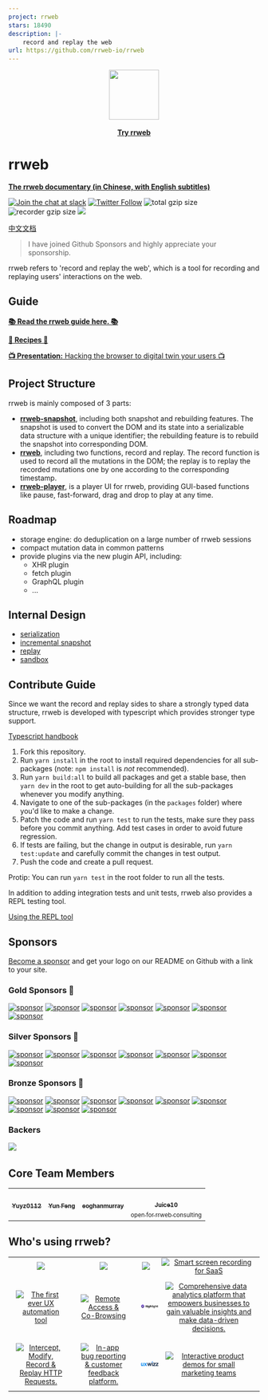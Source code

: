```yaml
---
project: rrweb
stars: 18490
description: |-
    record and replay the web
url: https://github.com/rrweb-io/rrweb
---
```


<p align="center">
  <img width="100px" height="100px" src="https://www.rrweb.io/favicon.png">
</p>
<p align="center">
  <a href="https://www.rrweb.io/" style="font-weight: bold">Try rrweb</a>
</p>

# rrweb

**[The rrweb documentary (in Chinese, with English subtitles)](https://www.bilibili.com/video/BV1wL4y1B7wN?share_source=copy_web)**

[![Join the chat at slack](https://img.shields.io/badge/slack-@rrweb-teal.svg?logo=slack)](https://join.slack.com/t/rrweb/shared_invite/zt-siwoc6hx-uWay3s2wyG8t5GpZVb8rWg)
[![Twitter Follow](https://img.shields.io/badge/twitter-@rrweb__io-teal.svg?logo=twitter)](https://twitter.com/rrweb_io)
![total gzip size](https://img.badgesize.io/https://cdn.jsdelivr.net/npm/rrweb@latest/dist/rrweb.min.cjs?compression=gzip&label=total%20gzip%20size)
![recorder gzip size](https://img.badgesize.io/https://cdn.jsdelivr.net/npm/rrweb@latest/dist/record/rrweb-record.min.cjs?compression=gzip&label=recorder%20gzip%20size)
[![](https://data.jsdelivr.com/v1/package/npm/rrweb/badge)](https://www.jsdelivr.com/package/npm/rrweb)

[中文文档](./README.zh_CN.md)

> I have joined Github Sponsors and highly appreciate your sponsorship.

rrweb refers to 'record and replay the web', which is a tool for recording and replaying users' interactions on the web.

## Guide

[**📚 Read the rrweb guide here. 📚**](./guide.md)

[**🍳 Recipes 🍳**](./docs/recipes/index.md)

[**📺 Presentation:** Hacking the browser to digital twin your users 📺](https://youtu.be/cWxpp9HwLYw)

## Project Structure

rrweb is mainly composed of 3 parts:

- **[rrweb-snapshot](https://github.com/rrweb-io/rrweb/tree/master/packages/rrweb-snapshot/)**, including both snapshot and rebuilding features. The snapshot is used to convert the DOM and its state into a serializable data structure with a unique identifier; the rebuilding feature is to rebuild the snapshot into corresponding DOM.
- **[rrweb](https://github.com/rrweb-io/rrweb)**, including two functions, record and replay. The record function is used to record all the mutations in the DOM; the replay is to replay the recorded mutations one by one according to the corresponding timestamp.
- **[rrweb-player](https://github.com/rrweb-io/rrweb/tree/master/packages/rrweb-player/)**, is a player UI for rrweb, providing GUI-based functions like pause, fast-forward, drag and drop to play at any time.

## Roadmap

- storage engine: do deduplication on a large number of rrweb sessions
- compact mutation data in common patterns
- provide plugins via the new plugin API, including:
  - XHR plugin
  - fetch plugin
  - GraphQL plugin
  - ...

## Internal Design

- [serialization](./docs/serialization.md)
- [incremental snapshot](./docs/observer.md)
- [replay](./docs/replay.md)
- [sandbox](./docs/sandbox.md)

## Contribute Guide

Since we want the record and replay sides to share a strongly typed data structure, rrweb is developed with typescript which provides stronger type support.

[Typescript handbook](https://www.typescriptlang.org/docs/handbook/declaration-files/introduction.html)

1. Fork this repository.
2. Run `yarn install` in the root to install required dependencies for all sub-packages (note: `npm install` is _not_ recommended).
3. Run `yarn build:all` to build all packages and get a stable base, then `yarn dev` in the root to get auto-building for all the sub-packages whenever you modify anything.
4. Navigate to one of the sub-packages (in the `packages` folder) where you'd like to make a change.
5. Patch the code and run `yarn test` to run the tests, make sure they pass before you commit anything. Add test cases in order to avoid future regression.
6. If tests are failing, but the change in output is desirable, run `yarn test:update` and carefully commit the changes in test output.
7. Push the code and create a pull request.

Protip: You can run `yarn test` in the root folder to run all the tests.

In addition to adding integration tests and unit tests, rrweb also provides a REPL testing tool.

[Using the REPL tool](./guide.md#REPL-tool)

## Sponsors

[Become a sponsor](https://opencollective.com/rrweb#sponsor) and get your logo on our README on Github with a link to your site.

### Gold Sponsors 🥇

<div dir="auto">

<a href="https://opencollective.com/rrweb/tiers/gold-sponsor/0/website?requireActive=false" target="_blank"><img src="https://opencollective.com/rrweb/tiers/gold-sponsor/0/avatar.svg?requireActive=false&avatarHeight=225" alt="sponsor"></a>
<a href="https://opencollective.com/rrweb/tiers/gold-sponsor/1/website?requireActive=false" target="_blank"><img src="https://opencollective.com/rrweb/tiers/gold-sponsor/1/avatar.svg?requireActive=false&avatarHeight=225" alt="sponsor"></a>
<a href="https://opencollective.com/rrweb/tiers/gold-sponsor/2/website?requireActive=false" target="_blank"><img src="https://opencollective.com/rrweb/tiers/gold-sponsor/2/avatar.svg?requireActive=false&avatarHeight=225" alt="sponsor"></a>
<a href="https://opencollective.com/rrweb/tiers/gold-sponsor/3/website?requireActive=false" target="_blank"><img src="https://opencollective.com/rrweb/tiers/gold-sponsor/3/avatar.svg?requireActive=false&avatarHeight=225" alt="sponsor"></a>
<a href="https://opencollective.com/rrweb/tiers/gold-sponsor/4/website?requireActive=false" target="_blank"><img src="https://opencollective.com/rrweb/tiers/gold-sponsor/4/avatar.svg?requireActive=false&avatarHeight=225" alt="sponsor"></a>
<a href="https://opencollective.com/rrweb/tiers/gold-sponsor/5/website?requireActive=false" target="_blank"><img src="https://opencollective.com/rrweb/tiers/gold-sponsor/5/avatar.svg?requireActive=false&avatarHeight=225" alt="sponsor"></a>
<a href="https://opencollective.com/rrweb/tiers/gold-sponsor/6/website?requireActive=false" target="_blank"><img src="https://opencollective.com/rrweb/tiers/gold-sponsor/6/avatar.svg?requireActive=false&avatarHeight=225" alt="sponsor"></a>

</div>

### Silver Sponsors 🥈

<div dir="auto">

<a href="https://opencollective.com/rrweb/tiers/silver-sponsor/0/website?requireActive=false" target="_blank"><img src="https://opencollective.com/rrweb/tiers/silver-sponsor/0/avatar.svg?requireActive=false&avatarHeight=158" alt="sponsor"></a>
<a href="https://opencollective.com/rrweb/tiers/silver-sponsor/1/website?requireActive=false" target="_blank"><img src="https://opencollective.com/rrweb/tiers/silver-sponsor/1/avatar.svg?requireActive=false&avatarHeight=158" alt="sponsor"></a>
<a href="https://opencollective.com/rrweb/tiers/silver-sponsor/2/website?requireActive=false" target="_blank"><img src="https://opencollective.com/rrweb/tiers/silver-sponsor/2/avatar.svg?requireActive=false&avatarHeight=158" alt="sponsor"></a>
<a href="https://opencollective.com/rrweb/tiers/silver-sponsor/3/website?requireActive=false" target="_blank"><img src="https://opencollective.com/rrweb/tiers/silver-sponsor/3/avatar.svg?requireActive=false&avatarHeight=158" alt="sponsor"></a>
<a href="https://opencollective.com/rrweb/tiers/silver-sponsor/4/website?requireActive=false" target="_blank"><img src="https://opencollective.com/rrweb/tiers/silver-sponsor/4/avatar.svg?requireActive=false&avatarHeight=158" alt="sponsor"></a>
<a href="https://opencollective.com/rrweb/tiers/silver-sponsor/5/website?requireActive=false" target="_blank"><img src="https://opencollective.com/rrweb/tiers/silver-sponsor/5/avatar.svg?requireActive=false&avatarHeight=158" alt="sponsor"></a>
<a href="https://opencollective.com/rrweb/tiers/silver-sponsor/6/website?requireActive=false" target="_blank"><img src="https://opencollective.com/rrweb/tiers/silver-sponsor/6/avatar.svg?requireActive=false&avatarHeight=158" alt="sponsor"></a>

</div>

### Bronze Sponsors 🥉

<div dir="auto">

<a href="https://opencollective.com/rrweb/tiers/sponsors/0/website?requireActive=false" target="_blank"><img src="https://opencollective.com/rrweb/tiers/sponsors/0/avatar.svg?requireActive=false&avatarHeight=70" alt="sponsor"></a>
<a href="https://opencollective.com/rrweb/tiers/sponsors/1/website?requireActive=false" target="_blank"><img src="https://opencollective.com/rrweb/tiers/sponsors/1/avatar.svg?requireActive=false&avatarHeight=70" alt="sponsor"></a>
<a href="https://opencollective.com/rrweb/tiers/sponsors/2/website?requireActive=false" target="_blank"><img src="https://opencollective.com/rrweb/tiers/sponsors/2/avatar.svg?requireActive=false&avatarHeight=70" alt="sponsor"></a>
<a href="https://opencollective.com/rrweb/tiers/sponsors/3/website?requireActive=false" target="_blank"><img src="https://opencollective.com/rrweb/tiers/sponsors/3/avatar.svg?requireActive=false&avatarHeight=70" alt="sponsor"></a>
<a href="https://opencollective.com/rrweb/tiers/sponsors/4/website?requireActive=false" target="_blank"><img src="https://opencollective.com/rrweb/tiers/sponsors/4/avatar.svg?requireActive=false&avatarHeight=70" alt="sponsor"></a>
<a href="https://opencollective.com/rrweb/tiers/sponsors/5/website?requireActive=false" target="_blank"><img src="https://opencollective.com/rrweb/tiers/sponsors/5/avatar.svg?requireActive=false&avatarHeight=70" alt="sponsor"></a>
<a href="https://opencollective.com/rrweb/tiers/sponsors/6/website?requireActive=false" target="_blank"><img src="https://opencollective.com/rrweb/tiers/sponsors/6/avatar.svg?requireActive=false&avatarHeight=70" alt="sponsor"></a>
<a href="https://opencollective.com/rrweb/tiers/sponsors/7/website?requireActive=false" target="_blank"><img src="https://opencollective.com/rrweb/tiers/sponsors/7/avatar.svg?requireActive=false&avatarHeight=70" alt="sponsor"></a>
<a href="https://opencollective.com/rrweb/tiers/sponsors/8/website?requireActive=false" target="_blank"><img src="https://opencollective.com/rrweb/tiers/sponsors/8/avatar.svg?requireActive=false&avatarHeight=70" alt="sponsor"></a>

</div>

### Backers

<a href="https://opencollective.com/rrweb#sponsor" rel="nofollow"><img src="https://opencollective.com/rrweb/tiers/backers.svg?avatarHeight=36"></a>

## Core Team Members

<table>
  <tr>
    <td align="center">
      <a href="https://github.com/Yuyz0112">
        <img
          src="https://avatars.githubusercontent.com/u/13651389?s=100"
          width="100px;"
          alt=""
        />
        <br /><sub><b>Yuyz0112</b></sub>
        <br /><br />
      </a>
    </td>
    <td align="center">
      <a href="https://github.com/YunFeng0817">
        <img
          src="https://avatars.githubusercontent.com/u/27533910?s=100"
          width="100px;"
          alt=""
        />
        <br /><sub><b>Yun Feng</b></sub>
        <br /><br />
      </a>
    </td>
    <td align="center">
      <a href="https://github.com/eoghanmurray">
        <img
          src="https://avatars.githubusercontent.com/u/156780?s=100"
          width="100px;"
          alt=""
        />
        <br /><sub><b>eoghanmurray</b></sub>
        <br /><br />
      </a>
    </td>
    <td align="center">
      <a href="https://github.com/juice10">
        <img
          src="https://avatars.githubusercontent.com/u/4106?s=100"
          width="100px;"
          alt=""
        />
        <br /><sub><b>Juice10</b></sub>
        <br /><sub>open for rrweb consulting</sub>
      </a>
    </td>
  </tr>
</table>

## Who's using rrweb?

<table>
  <tr>
    <td align="center">
      <a href="http://www.smartx.com/" target="_blank">
        <img width="195px" src="https://www.rrweb.io/logos/smartx.png">
      </a>
    </td>
    <td align="center">
      <a href="https://posthog.com?utm_source=rrweb&utm_medium=sponsorship&utm_campaign=open-source-sponsorship" target="_blank">
        <img width="195px" src="https://www.rrweb.io/logos/posthog.png">
      </a>
    </td>
    <td align="center">
      <a href="https://statcounter.com/session-replay/" target="_blank">
        <img width="195px" src="https://statcounter.com/images/logo-statcounter-arc-blue.svg">
      </a>
    </td>
    <td align="center">
      <a href="https://recordonce.com/" target="_blank">
        <img width="195px" alt="Smart screen recording for SaaS" src="https://uploads-ssl.webflow.com/5f3d133183156245630d4446/5f3d1940abe8db8612c23521_Record-Once-logo-554x80px.svg">
      </a>
    </td>
  </tr>
    <tr>
    <td align="center">
      <a href="https://cux.io" target="_blank">
        <img style="padding: 8px" alt="The first ever UX automation tool" width="195px" src="https://cux.io/cux-logo.svg">
      </a>
    </td>
    <td align="center">
      <a href="https://remsupp.com" target="_blank">
        <img style="padding: 8px" alt="Remote Access & Co-Browsing" width="195px" src="https://remsupp.com/images/logo.png">
      </a>
    </td>
    <td align="center">
      <a href="https://highlight.io" target="_blank">
        <img style="padding: 8px" alt="The open source, fullstack Monitoring Platform." width="195px" src="https://github.com/highlight/highlight/raw/main/highlight.io/public/images/logo.png">
      </a>
    </td>
    <td align="center">
      <a href="https://analyzee.io" target="_blank">
        <img style="padding: 8px" alt="Comprehensive data analytics platform that empowers businesses to gain valuable insights and make data-driven decisions." width="195px" src="https://cdn.analyzee.io/assets/analyzee-logo.png">
      </a>
    </td>
  </tr>
  <tr>
    <td align="center">
      <a href="https://requestly.io" target="_blank">
        <img style="padding: 8px" alt="Intercept, Modify, Record & Replay HTTP Requests." width="195px" src="https://github.com/requestly/requestly/assets/16779465/652552db-c867-44cb-9bb5-94a2026e04ca">
      </a>
    </td>
    <td align="center">
      <a href="https://gleap.io" target="_blank">
        <img style="padding: 8px" alt="In-app bug reporting & customer feedback platform." width="195px" src="https://assets-global.website-files.com/6506f3f29c68b1724807619d/6506f56010237164c6306591_GleapLogo.svg">
      </a>
    </td>
    <td align="center">
      <a href="https://uxwizz.com" target="_blank">
        <img style="padding: 8px" alt="Self-hosted website analytics with heatmaps and session recordings." width="195px" src="https://github.com/UXWizz/public-files/raw/main/assets/logo.png">
      </a>
    </td>
    <td align="center">
      <a href="https://www.howdygo.com" target="_blank">
        <img style="padding: 8px" alt="Interactive product demos for small marketing teams" width="195px" src="https://assets-global.website-files.com/650afb446f1dd5bd410f00cc/650b2cec6188ff54dd9b01e1_Logo.svg">
      </a>
    </td>
  </tr>
</table>

